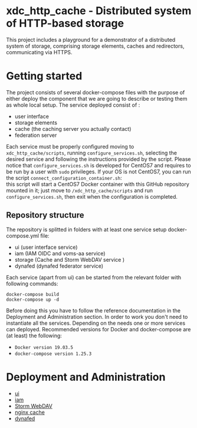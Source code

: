 # xdc_http_cache - Distributed system of HTTP-based storage

This project includes a playground for a demonstrator of a distributed system of storage, comprising storage elements, caches and redirectors, communicating via HTTPS.

# Getting started

The project consists of several docker-compose files with the purpose of either deploy the component that we are going to describe or testing them as whole local setup.
The service deployed consist of :
  - user interface
  - storage elements
  - cache (the caching server you actually contact)
  - federation server

Each service must be properly configured moving to `xdc_http_cache/scripts`, running `configure_services.sh`, selecting the desired service and following the instructions provided by the script.
Please notice that `configure_services.sh` is developed for CentOS7 and requires to be run by a user with `sudo` privileges. If your OS is not CentOS7, you can run the script `connect_configuration_container.sh`:  
this script will start a CentOS7 Docker container with this GitHub repository mounted in it; just move to `/xdc_http_cache/scripts` and run `configure_services.sh`, then exit when the configuration is completed.
## Repository structure
The repository is splitted in folders with at least one service setup docker-compose.yml file:

* ui (user interface service)
* iam (IAM OIDC  and voms-aa service)
* storage (Cache and Storm WebDAV service )
* dynafed (dynafed federator service)

Each service (apart from ui) can be started from the relevant folder with following commands:
```
docker-compose build
docker-compose up -d
```
Before doing this you have to follow the reference documentation in the Deployment and Administration section.
In order to work you don't need to instantiate all the services. Depending on the needs one or more services can deployed.
Recommended versions for Docker and docker-compose are (at least) the following:
  - `Docker version 19.03.5`
  - `docker-compose version 1.25.3`


# Deployment and Administration

* [ui](ui/README.md)
* [iam](iam/README.md)
* [Storm WebDAV](storage/storage-webdav/README.md)
* [nginx cache](storage/cache/README.md)
* [dynafed](dynafed/README.md)

